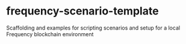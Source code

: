 # frequency-scenario-template
Scaffolding and examples for scripting scenarios and setup for a local Frequency blockchain environment
